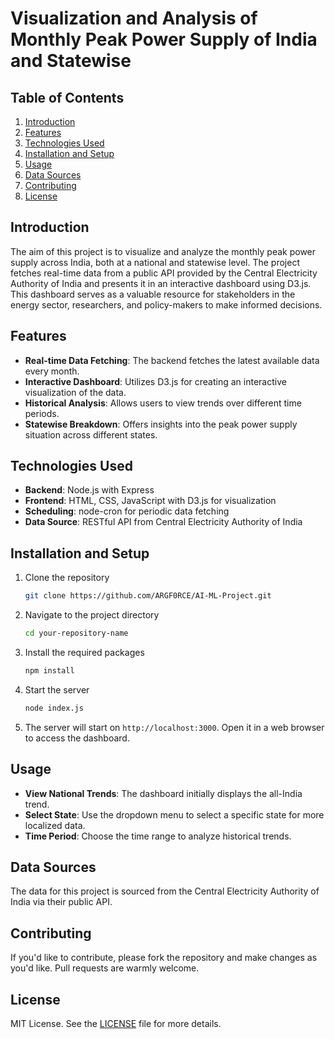 # Visualization and Analysis of Monthly Peak Power Supply of India and Statewise

## Table of Contents

1. [Introduction](#introduction)
2. [Features](#features)
3. [Technologies Used](#technologies-used)
4. [Installation and Setup](#installation-and-setup)
5. [Usage](#usage)
6. [Data Sources](#data-sources)
7. [Contributing](#contributing)
8. [License](#license)

## Introduction

The aim of this project is to visualize and analyze the monthly peak power supply across India, both at a national and statewise level. The project fetches real-time data from a public API provided by the Central Electricity Authority of India and presents it in an interactive dashboard using D3.js. This dashboard serves as a valuable resource for stakeholders in the energy sector, researchers, and policy-makers to make informed decisions.

## Features

- **Real-time Data Fetching**: The backend fetches the latest available data every month.
- **Interactive Dashboard**: Utilizes D3.js for creating an interactive visualization of the data.
- **Historical Analysis**: Allows users to view trends over different time periods.
- **Statewise Breakdown**: Offers insights into the peak power supply situation across different states.

## Technologies Used

- **Backend**: Node.js with Express
- **Frontend**: HTML, CSS, JavaScript with D3.js for visualization
- **Scheduling**: node-cron for periodic data fetching
- **Data Source**: RESTful API from Central Electricity Authority of India

## Installation and Setup

1. Clone the repository
    ```bash
    git clone https://github.com/ARGF0RCE/AI-ML-Project.git
    ```

2. Navigate to the project directory
    ```bash
    cd your-repository-name
    ```

3. Install the required packages
    ```bash
    npm install
    ```

4. Start the server
    ```bash
    node index.js
    ```

5. The server will start on `http://localhost:3000`. Open it in a web browser to access the dashboard.

## Usage

- **View National Trends**: The dashboard initially displays the all-India trend.
- **Select State**: Use the dropdown menu to select a specific state for more localized data.
- **Time Period**: Choose the time range to analyze historical trends.

## Data Sources

The data for this project is sourced from the Central Electricity Authority of India via their public API.

## Contributing

If you'd like to contribute, please fork the repository and make changes as you'd like. Pull requests are warmly welcome.

## License

MIT License. See the [LICENSE](LICENSE.md) file for more details.